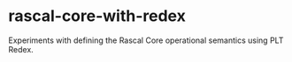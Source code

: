 rascal-core-with-redex
======================

Experiments with defining the Rascal Core operational semantics using PLT Redex.
